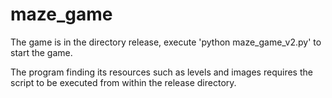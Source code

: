 # maze_game

The game is in the directory release, execute 'python maze_game_v2.py' to start the game.

The program finding its resources such as levels and images requires the script to be executed from within the release directory.
